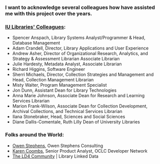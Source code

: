 ### I want to acknowledge several colleagues how have assisted me with this project over the years.  

### [IU Libraries' Colleagues](https://libraries.indiana.edu/team):  
- Spencer Anspach, Library Systems Analyst/Programmer & Head, Database Management  
- Adam Crandell, Director, Library Applications and User Experience
- Andrew Asher, Director of Organizational Research, Analytics, and Strategy & Assessment Librarian
Associate Librarian
- Julie Hardesty, Metadata Analyst, Associate Librarian
- Richard Higgins, Software Engineer
- Sherri Michaels, Director, Collection Strategies and Management and Head, Collection Management
Librarian  
- Misty Walter, Program Management Specialist  
- Jon Dunn, Assistant Dean for Library Technologies  
- Anna Marie Johnson, Associate Dean for Research and Learning Services
Librarian  
- Marion Frank-Wilson, Associate Dean for Collection Development, Archival Collections, and Technical Services
Librarian  
- Ilana Stonebraker, Head, Sciences and Social Sciences
- Diane Dallis-Comentale, Ruth Lilly Dean of University Libraries 

### Folks around the World:  
- [Owen Stephens](https://github.com/ostephens), Owen Stephens Consulting
- [Karen Coombs](https://blog.oclc.org/next/author/karen-coombs/), Senior Product Analyst, OCLC Developer Network
- [The LD4 Community](https://sites.google.com/stanford.edu/ld4-community-site/home) | Library Linked Data
